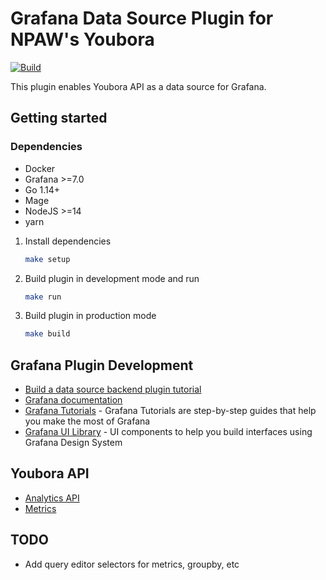 # Grafana Data Source Plugin for NPAW's Youbora

[![Build](https://github.com/nedmax/grafana-youbora-plugin/workflows/CI/badge.svg)](https://github.com/nedmax/grafana-youbora-plugin/actions?query=workflow%3A%22CI%22)

This plugin enables Youbora API as a data source for Grafana.

## Getting started

### Dependencies

- Docker
- Grafana >=7.0
- Go 1.14+
- Mage
- NodeJS >=14
- yarn

1. Install dependencies

   ```bash
   make setup
   ```

2. Build plugin in development mode and run

   ```bash
   make run
   ```

3. Build plugin in production mode

   ```bash
   make build
   ```

## Grafana Plugin Development

- [Build a data source backend plugin tutorial](https://grafana.com/tutorials/build-a-data-source-backend-plugin/)
- [Grafana documentation](https://grafana.com/docs/)
- [Grafana Tutorials](https://grafana.com/tutorials/) - Grafana Tutorials are step-by-step guides that help you make the most of Grafana
- [Grafana UI Library](https://developers.grafana.com/ui) - UI components to help you build interfaces using Grafana Design System

## Youbora API

- [Analytics API](https://documentation.npaw.com/npaw-integration/reference/about-analytics-api)
- [Metrics](https://documentation.npaw.com/npaw/docs/metrics)

## TODO
- Add query editor selectors for metrics, groupby, etc
